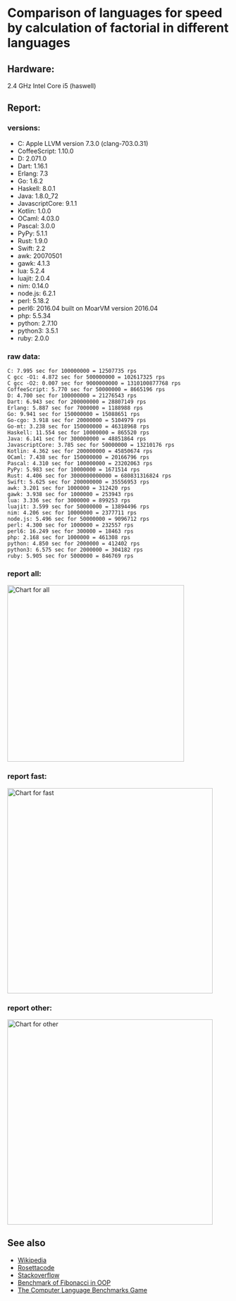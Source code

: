 Comparison of languages for speed by calculation of factorial in different languages
====================================================================================

Hardware:
---------
2.4 GHz Intel Core i5 (haswell)

Report:
-------
### versions:

  * C: Apple LLVM version 7.3.0 (clang-703.0.31)
  * CoffeeScript: 1.10.0
  * D: 2.071.0
  * Dart: 1.16.1
  * Erlang: 7.3
  * Go: 1.6.2
  * Haskell: 8.0.1
  * Java: 1.8.0_72
  * JavascriptCore: 9.1.1
  * Kotlin: 1.0.0
  * OCaml: 4.03.0
  * Pascal: 3.0.0
  * PyPy: 5.1.1
  * Rust: 1.9.0
  * Swift: 2.2
  * awk: 20070501
  * gawk: 4.1.3
  * lua: 5.2.4
  * luajit: 2.0.4
  * nim: 0.14.0
  * node.js: 6.2.1
  * perl: 5.18.2
  * perl6: 2016.04 built on MoarVM version 2016.04
  * php: 5.5.34
  * python: 2.7.10
  * python3: 3.5.1
  * ruby: 2.0.0


### raw data:

    C: 7.995 sec for 100000000 = 12507735 rps
    C gcc -O1: 4.872 sec for 500000000 = 102617325 rps
    C gcc -O2: 0.007 sec for 9000000000 = 1310100877768 rps
    CoffeeScript: 5.770 sec for 50000000 = 8665196 rps
    D: 4.700 sec for 100000000 = 21276543 rps
    Dart: 6.943 sec for 200000000 = 28807149 rps
    Erlang: 5.887 sec for 7000000 = 1188988 rps
    Go: 9.941 sec for 150000000 = 15088651 rps
    Go-cgo: 3.918 sec for 20000000 = 5104979 rps
    Go-mt: 3.238 sec for 150000000 = 46318968 rps
    Haskell: 11.554 sec for 10000000 = 865520 rps
    Java: 6.141 sec for 300000000 = 48851864 rps
    JavascriptCore: 3.785 sec for 50000000 = 13210176 rps
    Kotlin: 4.362 sec for 200000000 = 45850674 rps
    OCaml: 7.438 sec for 150000000 = 20166796 rps
    Pascal: 4.310 sec for 100000000 = 23202063 rps
    PyPy: 5.983 sec for 10000000 = 1671514 rps
    Rust: 4.406 sec for 3000000000000 = 680831316824 rps
    Swift: 5.625 sec for 200000000 = 35556953 rps
    awk: 3.201 sec for 1000000 = 312420 rps
    gawk: 3.938 sec for 1000000 = 253943 rps
    lua: 3.336 sec for 3000000 = 899253 rps
    luajit: 3.599 sec for 50000000 = 13894496 rps
    nim: 4.206 sec for 10000000 = 2377711 rps
    node.js: 5.496 sec for 50000000 = 9096712 rps
    perl: 4.300 sec for 1000000 = 232557 rps
    perl6: 16.249 sec for 300000 = 18463 rps
    php: 2.168 sec for 1000000 = 461308 rps
    python: 4.850 sec for 2000000 = 412402 rps
    python3: 6.575 sec for 2000000 = 304182 rps
    ruby: 5.905 sec for 5000000 = 846769 rps


### report all:

<img alt="Chart for all" width="401" src="https://chart.googleapis.com/chart?cht=bhs&chs=602x498&chd=t%3A102617324%2C48851863%2C46318968%2C45850674%2C35556953%2C28807148%2C23202062%2C21276543%2C20166795%2C15088650%2C13894495%2C13210175%2C12507734%2C9096712%2C8665196%2C5104978%2C2377710%2C1671514%2C1188988%2C899252%2C865520%2C846768%2C461307%2C412402%2C312420%2C304182%2C253942%2C232556&chco=4d89f9&chbh=12&chds=0,102617324.644848&chxt=x,y,r&chxl=1%3A%7Cperl%7Cgawk%7Cpython3%7Cawk%7Cpython%7Cphp%7Cruby%7CHaskell%7Clua%7CErlang%7CPyPy%7Cnim%7CGo-cgo%7CCoffeeScript%7Cnode.js%7CC%7CJavascriptCore%7Cluajit%7CGo%7COCaml%7CD%7CPascal%7CDart%7CSwift%7CKotlin%7CGo-mt%7CJava%7CC%20gcc%20-O1%7C2%3A%7C232556%20rps%7C253942%20rps%7C304182%20rps%7C312420%20rps%7C412402%20rps%7C461307%20rps%7C846768%20rps%7C865520%20rps%7C899252%20rps%7C1188988%20rps%7C1671514%20rps%7C2377710%20rps%7C5104978%20rps%7C8665196%20rps%7C9096712%20rps%7C12507734%20rps%7C13210175%20rps%7C13894495%20rps%7C15088650%20rps%7C20166795%20rps%7C21276543%20rps%7C23202062%20rps%7C28807148%20rps%7C35556953%20rps%7C45850674%20rps%7C46318968%20rps%7C48851863%20rps%7C102617324%20rps%7C0%3A%7C0%20%25%7C10%20%25%7C20%20%25%7C30%20%25%7C40%20%25%7C50%20%25%7C60%20%25%7C70%20%25%7C80%20%25%7C90%20%25%7C100%20%25">

### report fast:

<img alt="Chart for fast" width="466" src="https://chart.googleapis.com/chart?cht=bhs&chs=700x311&chd=t%3A102617324%2C48851863%2C46318968%2C45850674%2C35556953%2C28807148%2C23202062%2C21276543%2C20166795%2C15088650%2C13894495%2C13210175%2C12507734%2C9096712%2C8665196%2C5104978%2C2377710&chco=4d89f9&chbh=12&chds=0,102617324.644848&chxt=x,y,r&chxl=1%3A%7Cnim%7CGo-cgo%7CCoffeeScript%7Cnode.js%7CC%7CJavascriptCore%7Cluajit%7CGo%7COCaml%7CD%7CPascal%7CDart%7CSwift%7CKotlin%7CGo-mt%7CJava%7CC%20gcc%20-O1%7C2%3A%7C2377710%20rps%7C5104978%20rps%7C8665196%20rps%7C9096712%20rps%7C12507734%20rps%7C13210175%20rps%7C13894495%20rps%7C15088650%20rps%7C20166795%20rps%7C21276543%20rps%7C23202062%20rps%7C28807148%20rps%7C35556953%20rps%7C45850674%20rps%7C46318968%20rps%7C48851863%20rps%7C102617324%20rps%7C0%3A%7C0%20%25%7C10%20%25%7C20%20%25%7C30%20%25%7C40%20%25%7C50%20%25%7C60%20%25%7C70%20%25%7C80%20%25%7C90%20%25%7C100%20%25">

### report other:

<img alt="Chart for other" width="466" src="https://chart.googleapis.com/chart?cht=bhs&chs=700x209&chd=t%3A1671514%2C1188988%2C899252%2C865520%2C846768%2C461307%2C412402%2C312420%2C304182%2C253942%2C232556&chco=4d89f9&chbh=12&chds=0,1671514.00155404&chxt=x,y,r&chxl=1%3A%7Cperl%7Cgawk%7Cpython3%7Cawk%7Cpython%7Cphp%7Cruby%7CHaskell%7Clua%7CErlang%7CPyPy%7C2%3A%7C232556%20rps%7C253942%20rps%7C304182%20rps%7C312420%20rps%7C412402%20rps%7C461307%20rps%7C846768%20rps%7C865520%20rps%7C899252%20rps%7C1188988%20rps%7C1671514%20rps%7C0%3A%7C0%20%25%7C10%20%25%7C20%20%25%7C30%20%25%7C40%20%25%7C50%20%25%7C60%20%25%7C70%20%25%7C80%20%25%7C90%20%25%7C100%20%25">



See also
--------

  * [Wikipedia](http://en.wikipedia.org/wiki/Factorial)
  * [Rosettacode](http://rosettacode.org/wiki/Factorial)
  * [Stackoverflow](http://stackoverflow.com/questions/23930/factorial-algorithms-in-different-languages)
  * [Benchmark of Fibonacci in OOP](https://github.com/Balancer/benchmarks-fib-obj)
  * [The Computer Language Benchmarks Game](http://benchmarksgame.alioth.debian.org)

